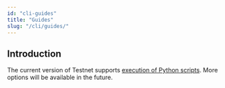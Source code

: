 ```yaml
---
id: "cli-guides"
title: "Guides"
slug: "/cli/guides/"
---
```


## Introduction

The current version of Testnet supports [execution of Python scripts](/testnet/cli/guides/python-script). More options will be available in the future.